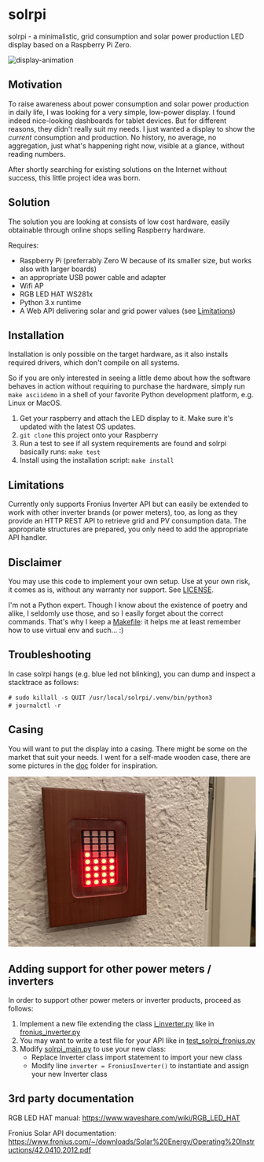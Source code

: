 # solrpi

solrpi - a minimalistic, grid consumption and solar power production LED display based on a Raspberry Pi Zero.

![display-animation](doc/solrpi_animation.gif)

## Motivation

To raise awareness about power consumption and solar power production in daily life, I was looking for a very simple, low-power display. 
I found indeed nice-looking dashboards for tablet devices. But for different reasons, they didn't really suit my needs. 
I just wanted a display to show the _current_ consumption and production. 
No history, no average, no aggregation, just what's happening right now, visible at a glance, without reading numbers.

After shortly searching for existing solutions on the Internet without success, this little project idea was born.

## Solution

The solution you are looking at consists of low cost hardware, easily obtainable through online shops selling Raspberry hardware.

Requires:
- Raspberry Pi (preferrably Zero W because of its smaller size, but works also with larger boards)
- an appropriate USB power cable and adapter
- Wifi AP
- RGB LED HAT WS281x
- Python 3.x runtime
- A Web API delivering solar and grid power values (see [Limitations](#limitations))

## Installation

Installation is only possible on the target hardware, as it also installs required drivers, which don't compile on all systems.

So if you are only interested in seeing a little demo about how the software behaves in action without requiring to purchase the hardware, 
simply run `make asciidemo` in a shell of your favorite Python development platform, e.g. Linux or MacOS.

1. Get your raspberry and attach the LED display to it. Make sure it's updated with the latest OS updates.
2. `git clone` this project onto your Raspberry
3. Run a test to see if all system requirements are found and solrpi basically runs: `make test`
4. Install using the installation script: `make install`

## Limitations

Currently only supports Fronius Inverter API but can easily
be extended to work with other inverter brands (or power meters), too, as long as they provide an HTTP REST API to retrieve grid and PV consumption data.
The appropriate structures are prepared, you only need to add the appropriate API handler.

## Disclaimer

You may use this code to implement your own setup. Use at your own risk, it comes as is, without any warranty nor support. See [LICENSE](./LICENSE.txt).

I'm not a Python expert. Though I know about the existence of poetry and alike, I seldomly use those, and so I easily forget about the correct commands. 
That's why I keep a [Makefile](./Makefile): it helps me at least remember how to use virtual env and such... :)

## Troubleshooting

In case solrpi hangs (e.g. blue led not blinking), you can dump and inspect a stacktrace as follows:

```
# sudo killall -s QUIT /usr/local/solrpi/.venv/bin/python3
# journalctl -r
```

## Casing

You will want to put the display into a casing. There might be some on the market that suit your needs. 
I went for a self-made wooden case, there are some pictures in the [doc](doc/README.md) folder for inspiration.

![wooden-case](doc/solrpi_wood-case-wall-mounted.jpg)

## Adding support for other power meters / inverters

In order to support other power meters or inverter products, proceed as follows:

1. Implement a new file extending the class [i_inverter.py](solrpi/i_inverter.py) like in [fronius_inverter.py](solrpi/fronius_inverter.py)
2. You may want to write a test file for your API like in [test_solrpi_fronius.py](test/test_solrpi_fronius.py)
3. Modify [solrpi_main.py](solrpi_main.py) to use your new class:
   * Replace Inverter class import statement to import your new class
   * Modify line `inverter = FroniusInverter()` to instantiate and assign your new Inverter class

## 3rd party documentation

RGB LED HAT manual: <https://www.waveshare.com/wiki/RGB_LED_HAT>

Fronius Solar API documentation: <https://www.fronius.com/~/downloads/Solar%20Energy/Operating%20Instructions/42,0410,2012.pdf>
